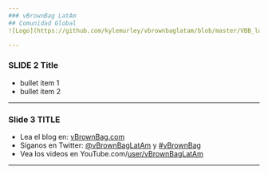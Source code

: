 ```yaml
---
### vBrownBag LatAm
## Comunidad Global
![Logo](https://github.com/kylemurley/vbrownbaglatam/blob/master/VBB_logo_landsc_transp565x209px.png?raw=true)

---
```

### SLIDE 2 Title

   - bullet item 1
   - bullet item 2

---

### Slide 3 TITLE
   - Lea el blog en: <a href="http://vbrownbag.com" target="_blank">vBrownBag.com</a> 
   - Síganos en Twitter: <a href="https://Twitter.com/vBrownBagLatAm" target="_blank">@vBrownBagLatAm</a> y <a href="https://twitter.com/search?q=%23vBrownBag" target="_blank">#vBrownBag</a>
   - Vea los videos en YouTube.com/<a href="https://Youtube.com/user/vBrownBagLatAm" target="_blank">user/vBrownBagLatAm</a>
---
